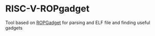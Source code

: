 # RISC-V-ROPgadget

Tool based on [ROPGadget](https://github.com/JonathanSalwan/ROPgadget) for parsing and ELF file and finding useful gadgets
